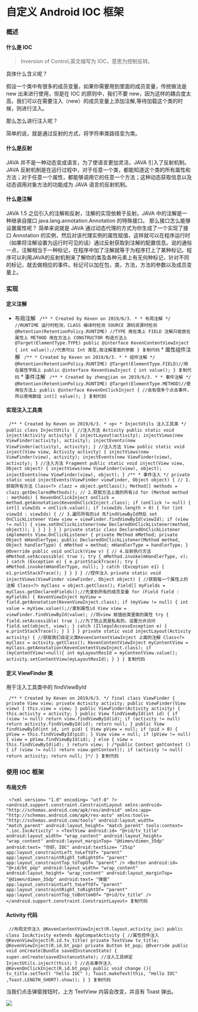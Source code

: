 # 自定义 Android IOC 框架 #

### 概述 ###

#### 什么是 IOC ####

> 
> 
> 
> Inversion of Control,英文缩写为 IOC，意思为控制反转。
> 
> 

具体什么含义呢？

假设一个类中有很多的成员变量，如果你需要用到里面的成员变量，传统做法是 new 出来进行使用，但是在 IOC 的原则中，我们不要 new，因为这样的耦合度太高，我们可以在需要注入（new）的成员变量上添加注解,等待加载这个类的时候，则进行注入。

那么怎么进行注入呢？

简单的说，就是通过反射的方式，将字符串类路径变为类。

#### 什么是反射 ####

JAVA 并不是一种动态变成语言，为了使语言更加灵活，JAVA 引入了反射机制。JAVA 反射机制是在运行过程中，对于任意一个类，都能知道这个类的所有属性和方法；对于任意一个属性，都能够调用它的任意一个方法；这种动态获取信息以及动态调用对象方法的功能成为 JAVA 语言的反射机制。

#### 什么是注解 ####

JAVA 1.5 之后引入的注解和反射，注解的实现依赖于反射。JAVA 中的注解是一种继承自接口 java.lang.annotation.Annotation 的特殊接口。
那么接口怎么能够设置属性呢？
简单来说就是 JAVA 通过动态代理的方式为你生成了一个实现了接口 Annotation 的实例，然后对该代理实例的属性赋值，这样就可以在程序运行时（如果将注解设置为运行时可见的话）通过反射获取到注解的配置信息。说的通俗一点，注解相当于一种标记，在程序中加了注解就等于为程序打上了某种标记。程序可以利用JAVA的反射机制来了解你的类及各种元素上有无何种标记，针对不同的标记，就去做相应的事件。标记可以加在包，类，方法，方法的参数以及成员变量上。

### 实现 ###

#### 定义注解 ####

* 布局注解
` /** * Created by Keven on 2019/6/3. * * 布局注解 */ //RUNTIME 运行时检测，CLASS 编译时检测 SOURCE 源码资源时检测 @Retention(RetentionPolicy.RUNTIME) //TYPE 用在类上 FIELD 注解只能放在属性上 METHOD 用在方法上 CONSTRUCTOR 构造方法上 @Target(ElementType.TYPE) public @interface KevenContentViewInject { int value();//代表可以 Int 类型,取注解里面的参数 } 复制代码` * 属性组件注解
` /** * Created by Keven on 2019/6/3. * * 组件注解 */ @Retention(RetentionPolicy.RUNTIME) @Target(ElementType.FIELD)//用在属性字段上 public @interface KevenViewInject { int value(); } 复制代码` * 事件注解
` /** * Created by zhengjian on 2019/6/3. * * 事件注解 */ @Retention(RetentionPolicy.RUNTIME) @Target(ElementType.METHOD)//使用在方法上 public @interface KevenOnClickInject { //会有很多个点击事件，所以使用数组 int[] value(); } 复制代码`

#### 实现注入工具类 ####

` /** * Created by Keven on 2019/6/3. * <p> * InjectUtils 注入工具类 */ public class InjectUtils { //注入方法 Activity public static void inject(Activity activity) { injectLayout(activity); injectViews(new ViewFinder(activity), activity); injectEvents(new ViewFinder(activity), activity); } //注入方法 View public static void inject(View view, Activity activity) { injectViews(new ViewFinder(view), activity); injectEvents(new ViewFinder(view), activity); } //注入方法 Fragment public static void inject(View view, Object object) { injectViews(new ViewFinder(view), object); injectEvents(new ViewFinder(view), object); } /** * 事件注入 */ private static void injectEvents(ViewFinder viewFinder, Object object) { // 1.获取所有方法 Class<?> clazz = object.getClass(); Method[] methods = clazz.getDeclaredMethods(); // 2.获取方法上面的所有id for (Method method : methods) { KevenOnClickInject onClick = method.getAnnotation(KevenOnClickInject.class); if (onClick != null) { int[] viewIds = onClick.value(); if (viewIds.length > 0) { for (int viewId : viewIds) { // 3.遍历所有的id 先findViewById然后 set OnClickListener View view = viewFinder.findViewById(viewId); if (view != null) { view.setOnClickListener(new DeclaredOnClickListener(method, object)); } } } } } } private static class DeclaredOnClickListener implements View.OnClickListener { private Method mMethod; private Object mHandlerType; public DeclaredOnClickListener(Method method, Object handlerType) { mMethod = method; mHandlerType = handlerType; } @Override public void onClick(View v) { // 4.反射执行方法 mMethod.setAccessible( true ); try { mMethod.invoke(mHandlerType, v); } catch (Exception e) { e.printStackTrace(); try { mMethod.invoke(mHandlerType, null); } catch (Exception e1) { e1.printStackTrace(); } } } } //控件注入 private static void injectViews(ViewFinder viewFinder, Object object) { //获取每一个属性上的注解 Class<?> myClass = object.getClass(); Field[] myFields = myClass.getDeclaredFields();//先拿到所有的成员变量 for (Field field : myFields) { KevenViewInject myView = field.getAnnotation(KevenViewInject.class); if (myView != null) { int value = myView.value();//拿到属性id View view = viewFinder.findViewById(value); //将view 赋值给类里面的属性 try { field.setAccessible( true );//为了防止其是私有的，设置允许访问 field.set(object, view); } catch (IllegalAccessException e) { e.printStackTrace(); } } } } private static void injectLayout(Activity activity) { //获取我们自定义类KevenContentViewInject 上面的注解 Class<?> myClass = activity.getClass(); KevenContentViewInject myContentView = myClass.getAnnotation(KevenContentViewInject.class); if (myContentView!=null){ int myLayoutResId = myContentView.value(); activity.setContentView(myLayoutResId); } } } 复制代码`

#### 定义 ViewFinder 类 ####

用于注入工具类中的 findViewById

` /** * Created by Keven on 2019/6/3. */ final class ViewFinder { private View view; private Activity activity; public ViewFinder(View view) { this.view = view; } public ViewFinder(Activity activity) { this.activity = activity; } public View findViewById(int id) { if (view != null) return view.findViewById(id); if (activity != null) return activity.findViewById(id); return null; } public View findViewById(int id, int pid) { View pView = null; if (pid > 0) { pView = this.findViewById(pid); } View view = null; if (pView != null) { view = pView.findViewById(id); } else { view = this.findViewById(id); } return view; } /*public Context getContext () { if (view != null) return view.getContext(); if (activity != null) return activity; return null; }*/ } 复制代码`

### 使用 IOC 框架 ###

#### 布局文件 ####

` <?xml version= "1.0" encoding= "utf-8" ?> <android.support.constraint.ConstraintLayout xmlns:android= "http://schemas.android.com/apk/res/android" xmlns:app= "http://schemas.android.com/apk/res-auto" xmlns:tools= "http://schemas.android.com/tools" android:layout_width= "match_parent" android:layout_height= "match_parent" tools:context= ".ioc.IocActivity" > <TextView android:id= "@+id/tv_title" android:layout_width= "wrap_content" android:layout_height= "wrap_content" android:layout_marginTop= "@dimen/dimen_35dp" android:text= "你好，IOC" android:textSize= "25sp" app:layout_constraintLeft_toLeftOf= "parent" app:layout_constraintRight_toRightOf= "parent" app:layout_constraintTop_toTopOf= "parent" /> <Button android:id= "@+id/bt_pop" android:layout_width= "wrap_content" android:layout_height= "wrap_content" android:layout_marginTop= "@dimen/dimen_35dp" android:text= "弹窗" app:layout_constraintLeft_toLeftOf= "parent" app:layout_constraintRight_toRightOf= "parent" app:layout_constraintTop_toBottomOf= "@+id/tv_title" /> </android.support.constraint.ConstraintLayout> 复制代码`

#### Activity 代码 ####

` //布局文件注入 @KevenContentViewInject(R.layout.activity_ioc) public class IocActivity extends AppCompatActivity { //属性控件注入 @KevenViewInject(R.id.tv_title) private TextView tv_title; @KevenViewInject(R.id.bt_pop) private Button bt_pop; @Override public void onCreate(Bundle savedInstanceState) { super.onCreate(savedInstanceState); //注入工具绑定 InjectUtils.inject(this); } //点击事件注入 @KevenOnClickInject(R.id.bt_pop) public void change (){ tv_title.setText( "hello IOC" ); Toast.makeText(this, "Hello IOC" ,Toast.LENGTH_SHORT).show(); } } 复制代码`

当我们点击弹窗按钮时，上方 TextView 内容会改变，并且有 Toast 弹出。

![](https://user-gold-cdn.xitu.io/2019/6/3/16b1ca345d2b1a9a?imageView2/0/w/1280/h/960/ignore-error/1)